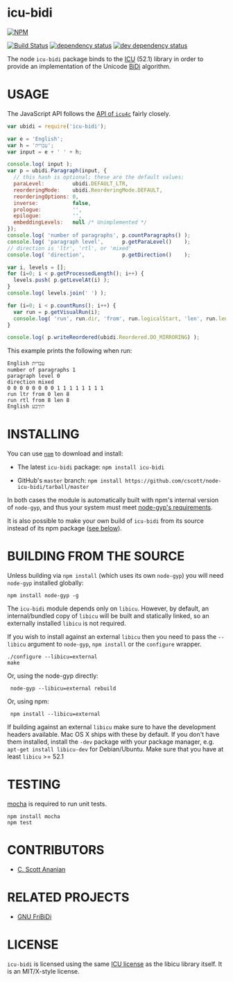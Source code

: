 # icu-bidi
[![NPM][NPM1]][NPM2]

[![Build Status][1]][2] [![dependency status][3]][4] [![dev dependency status][5]][6]

The node `icu-bidi` package binds to the [ICU] (52.1) library in order to
provide an implementation of the Unicode [BiDi] algorithm.

# USAGE

The JavaScript API follows the
[API of `icu4c`](http://icu-project.org/apiref/icu4c/ubidi_8h.html)
fairly closely.

```js
var ubidi = require('icu-bidi');

var e = 'English';
var h = 'עִבְרִית';
var input = e + ' ' + h;

console.log( input );
var p = ubidi.Paragraph(input, {
  // this hash is optional; these are the default values:
  paraLevel:         ubidi.DEFAULT_LTR,
  reorderingMode:    ubidi.ReorderingMode.DEFAULT,
  reorderingOptions: 0,
  inverse:           false,
  prologue:          '',
  epilogue:          '',
  embeddingLevels:   null /* Unimplemented */
});
console.log( 'number of paragraphs', p.countParagraphs() );
console.log( 'paragraph level',      p.getParaLevel()    );
// direction is 'ltr', 'rtl', or 'mixed'
console.log( 'direction',            p.getDirection()    );

var i, levels = [];
for (i=0; i < p.getProcessedLength(); i++) {
  levels.push( p.getLevelAt(i) );
}
console.log( levels.join(' ') );

for (i=0; i < p.countRuns(); i++) {
  var run = p.getVisualRun(i);
  console.log( 'run', run.dir, 'from', run.logicalStart, 'len', run.length );
}

console.log( p.writeReordered(ubidi.Reordered.DO_MIRRORING) );
```

This example prints the following when run:
```
English עִבְרִית
number of paragraphs 1
paragraph level 0
direction mixed
0 0 0 0 0 0 0 0 1 1 1 1 1 1 1 1
run ltr from 0 len 8
run rtl from 8 len 8
English תיִרְבִע
```

# INSTALLING

You can use [`npm`](https://github.com/isaacs/npm) to download and install:

* The latest `icu-bidi` package: `npm install icu-bidi`

* GitHub's `master` branch: `npm install https://github.com/cscott/node-icu-bidi/tarball/master`

In both cases the module is automatically built with npm's internal version of `node-gyp`,
and thus your system must meet [node-gyp's requirements](https://github.com/TooTallNate/node-gyp#installation).

It is also possible to make your own build of `icu-bidi` from its source instead of its npm package ([see below](#building-from-the-source)).

# BUILDING FROM THE SOURCE

Unless building via `npm install` (which uses its own `node-gyp`) you will need `node-gyp` installed globally:

    npm install node-gyp -g

The `icu-bidi` module depends only on `libicu`. However, by default, an internal/bundled copy of `libicu` will be built and statically linked, so an externally installed `libicu` is not required.

If you wish to install against an external `libicu` then you need to
pass the `--libicu` argument to `node-gyp`, `npm install` or the
`configure` wrapper.

    ./configure --libicu=external
    make

Or, using the node-gyp directly:

     node-gyp --libicu=external rebuild

Or, using npm:

     npm install --libicu=external

If building against an external `libicu` make sure to have the
development headers available. Mac OS X ships with these by
default. If you don't have them installed, install the `-dev` package
with your package manager, e.g. `apt-get install libicu-dev` for
Debian/Ubuntu. Make sure that you have at least `libicu` >= 52.1

# TESTING

[mocha](https://github.com/visionmedia/mocha) is required to run unit tests.

    npm install mocha
    npm test


# CONTRIBUTORS

* [C. Scott Ananian](https://github.com/cscott)

# RELATED PROJECTS

* [GNU FriBiDi](http://fribidi.org/)

# LICENSE

`icu-bidi` is licensed using the same [ICU license] as the libicu library
itself.  It is an MIT/X-style license.

[ICU]:         http://icu-project.org/
[ICU license]: http://source.icu-project.org/repos/icu/icu/trunk/license.html
[BiDi]:        http://www.unicode.org/unicode/reports/tr9/

[NPM1]: https://nodei.co/npm/icu-bidi.png
[NPM2]: https://nodei.co/npm/icu-bidi/

[1]: https://travis-ci.org/cscott/node-icu-bidi.png
[2]: https://travis-ci.org/cscott/node-icu-bidi
[3]: https://david-dm.org/cscott/node-icu-bidi.png
[4]: https://david-dm.org/cscott/node-icu-bidi
[5]: https://david-dm.org/cscott/node-icu-bidi/dev-status.png
[6]: https://david-dm.org/cscott/node-icu-bidi#info=devDependencies
